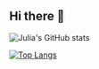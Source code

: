 ## Hi there 👋

![Julia's GitHub stats](https://github-readme-stats.vercel.app/api?username=juliaduboisas&theme=algolia&show_icons=true)

[![Top Langs](https://github-readme-stats.vercel.app/api/top-langs/?username=juliaduboisas&layout=compact&theme=algolia&show_icons=true)](https://github.com/juliaduboisas/github-readme-stats)

<!--
**juliaduboisas/juliaduboisas** is a ✨ _special_ ✨ repository because its `README.md` (this file) appears on your GitHub profile.

Here are some ideas to get you started:

- 🔭 I’m currently working on ...
- 🌱 I’m currently learning ...
- 👯 I’m looking to collaborate on ...
- 🤔 I’m looking for help with ...
- 💬 Ask me about ...
- 📫 How to reach me: ...
- 😄 Pronouns: ...
- ⚡ Fun fact: ...
-->
